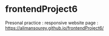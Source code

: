 # frontendProject6
Presonal practice : responsive website
page : https://alimansourey.github.io/frontendProject6/

